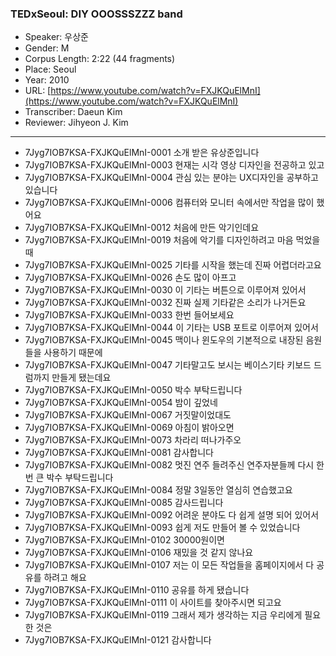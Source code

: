 ### TEDxSeoul: DIY OOOSSSZZZ band

- Speaker: 우상준
- Gender: M
- Corpus Length: 2:22 (44 fragments)
- Place: Seoul
- Year: 2010
- URL: [https://www.youtube.com/watch?v=FXJKQuElMnI](https://www.youtube.com/watch?v=FXJKQuElMnI)
- Transcriber: Daeun Kim
- Reviewer: Jihyeon J. Kim

---

- 7Jyg7IOB7KSA-FXJKQuElMnI-0001 소개 받은 유상준입니다
- 7Jyg7IOB7KSA-FXJKQuElMnI-0003 현재는 시각 영상 디자인을 전공하고 있고
- 7Jyg7IOB7KSA-FXJKQuElMnI-0004 관심 있는 분야는 UX디자인을 공부하고 있습니다
- 7Jyg7IOB7KSA-FXJKQuElMnI-0006 컴퓨터와 모니터 속에서만 작업을 많이 했어요
- 7Jyg7IOB7KSA-FXJKQuElMnI-0012 처음에 만든 악기인데요
- 7Jyg7IOB7KSA-FXJKQuElMnI-0019 처음에 악기를 디자인하려고 마음 먹었을 때
- 7Jyg7IOB7KSA-FXJKQuElMnI-0025 기타를 시작을 했는데 진짜 어렵더라고요
- 7Jyg7IOB7KSA-FXJKQuElMnI-0026 손도 많이 아프고
- 7Jyg7IOB7KSA-FXJKQuElMnI-0030 이 기타는 버튼으로 이루어져 있어서
- 7Jyg7IOB7KSA-FXJKQuElMnI-0032 진짜 실제 기타같은 소리가 나거든요
- 7Jyg7IOB7KSA-FXJKQuElMnI-0033 한번 들어보세요
- 7Jyg7IOB7KSA-FXJKQuElMnI-0044 이 기타는 USB 포트로 이루어져 있어서
- 7Jyg7IOB7KSA-FXJKQuElMnI-0045 맥이나 윈도우의 기본적으로 내장된 음원들을 사용하기 때문에
- 7Jyg7IOB7KSA-FXJKQuElMnI-0047 기타말고도 보시는 베이스기타 키보드 드럼까지 만들게 됐는데요
- 7Jyg7IOB7KSA-FXJKQuElMnI-0050 박수 부탁드립니다
- 7Jyg7IOB7KSA-FXJKQuElMnI-0054 밤이 깊었네
- 7Jyg7IOB7KSA-FXJKQuElMnI-0067 거짓말이었대도
- 7Jyg7IOB7KSA-FXJKQuElMnI-0069 아침이 밝아오면
- 7Jyg7IOB7KSA-FXJKQuElMnI-0073 차라리 떠나가주오
- 7Jyg7IOB7KSA-FXJKQuElMnI-0081 감사합니다
- 7Jyg7IOB7KSA-FXJKQuElMnI-0082 멋진 연주 들려주신 연주자분들께 다시 한번 큰 박수 부탁드립니다
- 7Jyg7IOB7KSA-FXJKQuElMnI-0084 정말 3일동안 열심히 연습했고요
- 7Jyg7IOB7KSA-FXJKQuElMnI-0085 감사드립니다
- 7Jyg7IOB7KSA-FXJKQuElMnI-0092 어려운 분야도 다 쉽게 설명 되어 있어서
- 7Jyg7IOB7KSA-FXJKQuElMnI-0093 쉽게 저도 만들어 볼 수 있었습니다
- 7Jyg7IOB7KSA-FXJKQuElMnI-0102 30000원이면
- 7Jyg7IOB7KSA-FXJKQuElMnI-0106 재밌을 것 같지 않나요
- 7Jyg7IOB7KSA-FXJKQuElMnI-0107 저는 이 모든 작업들을 홈페이지에서 다 공유를 하려고 해요
- 7Jyg7IOB7KSA-FXJKQuElMnI-0110 공유를 하게 됐습니다
- 7Jyg7IOB7KSA-FXJKQuElMnI-0111 이 사이트를 찾아주시면 되고요
- 7Jyg7IOB7KSA-FXJKQuElMnI-0119 그래서 제가 생각하는 지금 우리에게 필요한 것은
- 7Jyg7IOB7KSA-FXJKQuElMnI-0121 감사합니다
